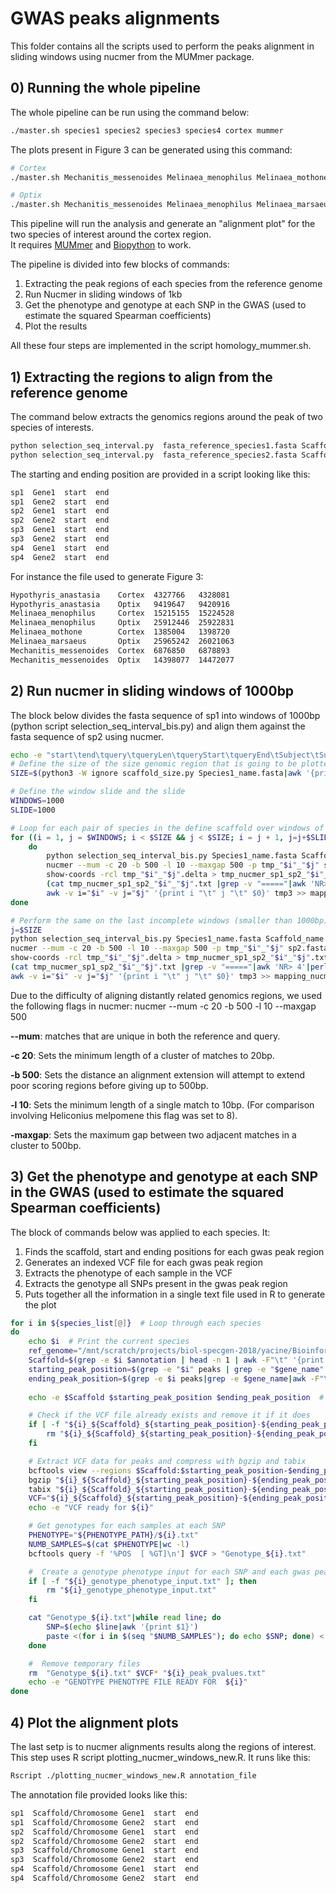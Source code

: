 # GWAS peaks alignments

This folder contains all the scripts used to perform the peaks alignment in sliding windows using nucmer from the MUMmer package.

## 0) Running the whole pipeline

The whole pipeline can be run using the command below: 

``` bash
./master.sh species1 species2 species3 species4 cortex mummer
```

The plots present in Figure 3 can be generated using this command:
``` bash
# Cortex
./master.sh Mechanitis_messenoides Melinaea_menophilus Melinaea_mothone Hypothyris_anastasia Cortex mummer

# Optix
./master.sh Mechanitis_messenoides Melinaea_menophilus Melinaea_marsaeus Hypothyris_anastasia Optix mummer
```

This pipeline will run the analysis and generate an "alignment plot" for the two species of interest around the cortex region.  
It requires  [MUMmer](https://mummer.sourceforge.net/manual/) and [Biopython](http://biopython.org/) to work. 

The pipeline is divided into few blocks of commands:
1) Extracting the peak regions of each species from the reference genome
2) Run Nucmer in sliding windows of 1kb
3) Get the phenotype and genotype at each SNP in the GWAS (used to estimate the squared Spearman coefficients)
4) Plot the results

All these four steps are implemented in the script homology_mummer.sh.   

## 1) Extracting the regions to align from the reference genome

The command below extracts the genomics regions around the peak of two species of interests.

``` bash
python selection_seq_interval.py  fasta_reference_species1.fasta Scaffold_name starting_position_species1 end_position_species1 Species1_name > Species1_name.fasta
python selection_seq_interval.py  fasta_reference_species2.fasta Scaffold_name starting_position_species2 end_position_species2 Species2_name > Species2_name.fasta
```

The starting and ending position are provided in a script looking like this: 
``` bash
sp1  Gene1  start  end
sp1  Gene2  start  end
sp2  Gene1  start  end
sp2  Gene2  start  end
sp3  Gene1  start  end
sp3  Gene2  start  end
sp4  Gene1  start  end
sp4  Gene2  start  end
```

For instance the file used to generate Figure 3:
```bash
Hypothyris_anastasia    Cortex  4327766   4328081
Hypothyris_anastasia    Optix   9419647   9420916
Melinaea_menophilus     Cortex  15215155  15224528
Melinaea_menophilus     Optix   25912446  25922831
Melinaea_mothone        Cortex  1385004   1398720
Melinaea_marsaeus       Optix   25965242  26021063
Mechanitis_messenoides  Cortex  6876850   6878893
Mechanitis_messenoides  Optix   14398077  14472077
```

## 2) Run nucmer in sliding windows of 1000bp
The block below divides the fasta sequence of sp1 into windows of 1000bp (python script selection_seq_interval_bis.py) and align them against the fasta sequence of sp2 using nucmer. 

``` bash
echo -e "start\tend\tquery\tqueryLen\tqueryStart\tqueryEnd\tSubject\tSubjectLen\tSubjectStart\tSubjectEnd\tIdentity" >  mapping_nucmer_sliding_windows_sp1_sp2.txt
# Define the size of the size genomic region that is going to be plotted
SIZE=$(python3 -W ignore scaffold_size.py Species1_name.fasta|awk '{print $2}')

# Define the window slide and the slide
WINDOWS=1000
SLIDE=1000

# Loop for each pair of species in the define scaffold over windows of the same size
for ((i = 1, j = $WINDOWS; i < $SIZE && j < $SIZE; i = j + 1, j=j+$SLIDE)) 
	do
		python selection_seq_interval_bis.py Species1_name.fasta Scaffold_name $i $j > sp1_"$i"_"$j".fasta # get a fasta for a window of 1000bp
		nucmer --mum -c 20 -b 500 -l 10 --maxgap 500 -p tmp_"$i"_"$j" sp2.fasta sp1_"$i"_"$j".fasta # align the window of 1000bp against sp2
		show-coords -rcl tmp_"$i"_"$j".delta > tmp_nucmer_sp1_sp2_"$i"_"$j".txt # Transform the raw mummer output into an output that shows the coordinate
		(cat tmp_nucmer_sp1_sp2_"$i"_"$j".txt |grep -v "====="|awk 'NR> 4'|perl -pe 's/ +/\t/g' |perl -pe 's/^\t//g'|perl -pe 's/\|\t//g'|awk '{print $12"\t"$8"\t"$1"\t"$2"\t"$13"\t"$9"\t"$3"\t"$4"\t"$7}') > tmp3 # extract the useful information for the mummer results and reshape it for plotting
		awk -v i="$i" -v j="$j" '{print i "\t" j "\t" $0}' tmp3 >> mapping_nucmer_sliding_windows_sp1_sp2.txt # Add window number to the final output
done

# Perform the same on the last incomplete windows (smaller than 1000bp)
j=$SIZE
python selection_seq_interval_bis.py Species1_name.fasta Scaffold_name $i $j > sp1_"$i"_"$j".fasta # get a fasta for a window of 1000bp
nucmer --mum -c 20 -b 500 -l 10 --maxgap 500 -p tmp_"$i"_"$j" sp2.fasta sp1_"$i"_"$j".fasta # align the window of 1000bp against sp2
show-coords -rcl tmp_"$i"_"$j".delta > tmp_nucmer_sp1_sp2_"$i"_"$j".txt # Transform the raw mummer output into an output that shows the coordinate
(cat tmp_nucmer_sp1_sp2_"$i"_"$j".txt |grep -v "====="|awk 'NR> 4'|perl -pe 's/ +/\t/g' |perl -pe 's/^\t//g'|perl -pe 's/\|\t//g'|awk '{print $12"\t"$8"\t"$1"\t"$2"\t"$13"\t"$9"\t"$3"\t"$4"\t"$7}') > tmp3 # extract the useful information for the mummer results and reshape it for plotting
awk -v i="$i" -v j="$j" '{print i "\t" j "\t" $0}' tmp3 >> mapping_nucmer_sliding_windows_sp1_sp2.txt # Add window number to the final output
```

Due to the difficulty of aligning distantly related genomics regions, we used the following flags in nucmer:
nucmer --mum -c 20 -b 500 -l 10 --maxgap 500

**--mum**: matches that are unique in both the reference and query.

**-c 20**: Sets the minimum length of a cluster of matches to 20bp.

**-b 500**: Sets the distance an alignment extension will attempt to extend poor scoring regions before giving up to 500bp.

**-l 10**: Sets the minimum length of a single match to 10bp. (For comparison involving Heliconius melpomene this flag was set to 8).

**-maxgap**: Sets the maximum gap between two adjacent matches in a cluster to 500bp. 


## 3) Get the phenotype and genotype at each SNP in the GWAS (used to estimate the squared Spearman coefficients)

The  block of commands below was applied to each species. It:
1) Finds the scaffold, start and ending positions for each gwas peak region
2) Generates an indexed VCF file for each gwas peak region
3) Extracts the phenotype of each sample in the VCF
4) Extracts the genotype all SNPs present in the gwas peak region
5) Puts together all the information in a single text file used in R to generate the plot  

``` bash
for i in ${species_list[@]}  # Loop through each species
do
    echo $i  # Print the current species
    ref_genome="/mnt/scratch/projects/biol-specgen-2018/yacine/Bioinformatics/0_Data/reference_genomes/$i"  # Path to reference genome for current species
    Scaffold=$(grep -e $i $annotation | head -n 1 | awk -F"\t" '{print $2}')
    starting_peak_position=$(grep -e "$i" peaks | grep -e "$gene_name" | awk -F"\t" '{print $3}')
    ending_peak_position=$(grep -e $i peaks|grep -e $gene_name|awk -F"\t" '{print $4}')
    
    echo -e $Scaffold $starting_peak_position $ending_peak_position  # Print scaffold and peak positions

    # Check if the VCF file already exists and remove it if it does
    if [ -f "${i}_${Scaffold}_${starting_peak_position}-${ending_peak_position}.vcf.gz" ]; then
        rm "${i}_${Scaffold}_${starting_peak_position}-${ending_peak_position}.vcf.gz"
    fi

    # Extract VCF data for peaks and compress with bgzip and tabix
    bcftools view --regions $Scaffold:$starting_peak_position-$ending_peak_position $VCF_PATH/$i/*.vcf.gz > "${i}_${Scaffold}_${starting_peak_position}-${ending_peak_position}.vcf"
    bgzip "${i}_${Scaffold}_${starting_peak_position}-${ending_peak_position}.vcf"
    tabix "${i}_${Scaffold}_${starting_peak_position}-${ending_peak_position}.vcf.gz"
    VCF="${i}_${Scaffold}_${starting_peak_position}-${ending_peak_position}.vcf.gz"
    echo -e "VCF ready for ${i}"

    # Get genotypes for each samples at each SNP
    PHENOTYPE="${PHENOTYPE_PATH}/${i}.txt"
    NUMB_SAMPLES=$(cat $PHENOTYPE|wc -l)
    bcftools query -f '%POS  [ %GT]\n'] $VCF > "Genotype_${i}.txt"

    #  Create a genotype phenotype input for each SNP and each gwas peak 
    if [ -f "${i}_genotype_phenotype_input.txt" ]; then
        rm "${i}_genotype_phenotype_input.txt"
    fi

    cat "Genotype_${i}.txt"|while read line; do
        SNP=$(echo $line|awk '{print $1}')
        paste <(for i in $(seq "$NUMB_SAMPLES"); do echo $SNP; done) <(cat $PHENOTYPE) <(echo $line|awk '{$1=""; print $0}'|perl -pe 's/^ //g'|perl -pe 's/ /\n/g') >>  "${i}_genotype_phenotype_input.txt"
    done

    #  Remove temporary files
    rm  "Genotype_${i}.txt" $VCF* "${i}_peak_pvalues.txt"
    echo -e "GENOTYPE PHENOTYPE FILE READY FOR  ${i}"
done
```

## 4) Plot the alignment plots

The last setp is to nucmer alignments results along the regions of interest. This step uses R script plotting_nucmer_windows_new.R. It runs like this:

``` bash
Rscript ./plotting_nucmer_windows_new.R annotation_file
```

The annotation file provided looks like this:
``` bash
sp1  Scaffold/Chromosome Gene1  start  end
sp1  Scaffold/Chromosome Gene2  start  end
sp2  Scaffold/Chromosome Gene1  start  end
sp2  Scaffold/Chromosome Gene2  start  end
sp3  Scaffold/Chromosome Gene1  start  end
sp3  Scaffold/Chromosome Gene2  start  end
sp4  Scaffold/Chromosome Gene1  start  end
sp4  Scaffold/Chromosome Gene2  start  end
```

